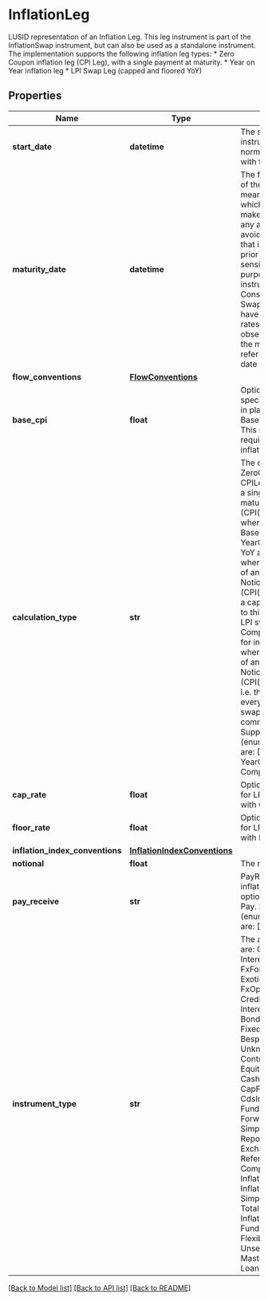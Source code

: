 # InflationLeg

LUSID representation of an Inflation Leg.  This leg instrument is part of the InflationSwap instrument, but can also be used as a standalone instrument.  The implementation supports the following inflation leg types:  * Zero Coupon inflation leg (CPI Leg), with a single payment at maturity.  * Year on Year inflation leg  * LPI Swap Leg (capped and floored YoY)

## Properties
Name | Type | Description | Notes
------------ | ------------- | ------------- | -------------
**start_date** | **datetime** | The start date of the instrument. This is normally synonymous with the trade-date. | 
**maturity_date** | **datetime** | The final maturity date of the instrument. This means the last date on which the instruments makes a payment of any amount.  For the avoidance of doubt, that is not necessarily prior to its last sensitivity date for the purposes of risk; e.g. instruments such as  Constant Maturity Swaps (CMS) often have sensitivities to rates that may well be observed or set prior to the maturity date, but refer to a termination date beyond it. | 
**flow_conventions** | [**FlowConventions**](FlowConventions.md) |  | 
**base_cpi** | **float** | Optional BaseCPI, if specified it will be used in place of BaseCPI(StartDate).  This should not be required for standard inflation swaps. | [optional] 
**calculation_type** | **str** | The calculation type.  ZeroCoupon is used for CPILegs where there is a single payment at maturity of  Notional * (CPI(T) / CPI(T0) - 1)  where CPI(T0) is the BaseCPI of this leg  YearOnYear is used for YoY and LPI swap legs where there is a series of annual payments  Notional * dayCount * (CPI(t) / CPI(t-1) - 1)  If a cap and floor is added to this it becomes an LPI swap leg.  Compounded is used for inflation swap legs where there is a series of annual payments  Notional * dayCount * (CPI(t) / CPI(T0) - 1)  i.e. the BaseCPI is used every year. These swaps are not as common as CPI or    Supported string (enumeration) values are: [ZeroCoupon, YearOnYear, Compounded]. | 
**cap_rate** | **float** | Optional cap, needed for LPI Legs or CPI Legs with Caps | [optional] 
**floor_rate** | **float** | Optional floor, needed for LPI Legs or CPI Legs with Floors. | [optional] 
**inflation_index_conventions** | [**InflationIndexConventions**](InflationIndexConventions.md) |  | 
**notional** | **float** | The notional | 
**pay_receive** | **str** | PayReceive flag for the inflation leg.  This field is optional and defaults to Pay.    Supported string (enumeration) values are: [Pay, Receive]. | [optional] 
**instrument_type** | **str** | The available values are: QuotedSecurity, InterestRateSwap, FxForward, Future, ExoticInstrument, FxOption, CreditDefaultSwap, InterestRateSwaption, Bond, EquityOption, FixedLeg, FloatingLeg, BespokeCashFlowsLeg, Unknown, TermDeposit, ContractForDifference, EquitySwap, CashPerpetual, CapFloor, CashSettled, CdsIndex, Basket, FundingLeg, FxSwap, ForwardRateAgreement, SimpleInstrument, Repo, Equity, ExchangeTradedOption, ReferenceInstrument, ComplexBond, InflationLinkedBond, InflationSwap, SimpleCashFlowLoan, TotalReturnSwap, InflationLeg, FundShareClass, FlexibleLoan, UnsettledCash, Cash, MasteredInstrument, LoanFacility | 

[[Back to Model list]](../README.md#documentation-for-models) [[Back to API list]](../README.md#documentation-for-api-endpoints) [[Back to README]](../README.md)


